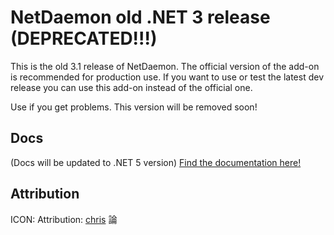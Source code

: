 # NetDaemon old .NET 3 release (DEPRECATED!!!)

This is the old 3.1 release of NetDaemon. The official version of the add-on is recommended for production use. If you want to use or test the latest dev release you can use this add-on instead of the official one.

Use if you get problems. This version will be removed soon!
## Docs
(Docs will be updated to .NET 5 version)
[Find the documentation here!](https://netdaemon.xyz)

## Attribution

ICON: Attribution: [chris]([chris](https://commons.wikimedia.org/wiki/User:Chrkl)) 論